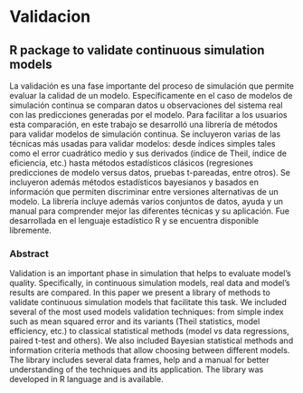 # Validacion
## R package to validate continuous simulation models

La validación es una fase importante del proceso de simulación que permite evaluar la calidad de un modelo.
Especı́ficamente en el caso de modelos de simulación continua se comparan datos u observaciones del sistema
real con las predicciones generadas por el modelo. Para facilitar a los usuarios esta comparación, en este trabajo
se desarrolló una librerı́a de métodos para validar modelos de simulación continua. Se incluyeron varias de las
técnicas más usadas para validar modelos: desde ı́ndices simples tales como el error cuadrático medio y sus derivados
(ı́ndice de Theil, ı́ndice de eficiencia, etc.) hasta métodos estadı́sticos clásicos (regresiones predicciones de modelo
versus datos, pruebas t-pareadas, entre otros). Se incluyeron además métodos estadı́sticos bayesianos y basados
en información que permiten discriminar entre versiones alternativas de un modelo. La librerı́a incluye además
varios conjuntos de datos, ayuda y un manual para comprender mejor las diferentes técnicas y su aplicación. Fue
desarrollada en el lenguaje estadı́stico R y se encuentra disponible libremente.


### Abstract
Validation is an important phase in simulation that helps to evaluate model’s quality. Specifically, in continuous
simulation models, real data and model’s results are compared. In this paper we present a library of methods to
validate continuous simulation models that facilitate this task. We included several of the most used models validation
techniques: from simple index such as mean squared error and its variants (Theil statistics, model efficiency, etc.)
to classical statistical methods (model vs data regressions, paired t-test and others). We also included Bayesian
statistical methods and information criteria methods that allow choosing between different models. The library
includes several data frames, help and a manual for better understanding of the techniques and its application.
The library was developed in R language and is available.
